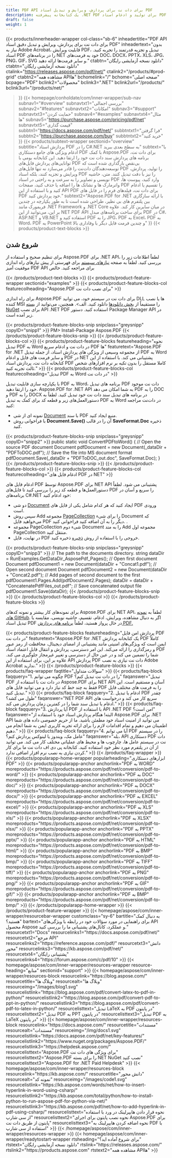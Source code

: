 ```yaml
---
title: PDF API برای دات نت برای پردازش، ویرایش و تبدیل اسناد PDF
description: یک کتابخانه پیشرفته .NET PDF برای تولید و ادغام اسناد PDF. PDF را به JPG، PDF را به Excel و PDF را به Word در برنامه های C#، ASP.NET و VB.NET تبدیل کنید.
draft: false
weight: 1
---
```

{{< products/innerheader-wrapper col-class="sb-6"
  inheadertitle="PDF API برای دات نت برای پردازش، ویرایش و تبدیل دقیق اسناد PDF"
  inheadertext="بدون نیاز به Adobe Acrobat، قابلیت ویرایش PDF، تبدیل و تجزیه قدرتمند را تجربه کنید. اسناد PDF را در برنامه‌های NET خود به فرمت‌های DOC، DOCX، PPTX، XLS، JPG، PNG، GIF، SVG و سایر فرمت‌ها ارائه دهید."
  ctabtn="دانلود نسخه آزمایشی رایگان"
  ctabtn="دانلود نسخه آزمایشی رایگان"
  ctalink="https://releases.aspose.com/pdf/net/"
  ctalink2="/products/#prod-grid"
  ctabtn2="مشاهده همه APIها"
  bchomelink="/"
  bchome="صفحه اصلی"
  bcpage="PDF"
  bclink2="محصولات"
  bclink3=".NET"
  bclink2url="/products/"
  bclink3url="/products/net/"
  >}}
{{< homepage/conholdate/com/inner-wrapper/sub-nav 
subnav1="#overview"
subnavtxt1="بررسی اجمالی" 
subnav2="#features"
subnavtxt2="امکانات" 
subnav3="#support"
subnavtxt3="حمایت کردن" 
subnav4="#examples"
subnavtxt4="مثال ها" 
subnav5="https://purchase.aspose.com/pricing/pdf/net"
subnavtxt5="قیمت گذاری" 
subbtn1="https://docs.aspose.com/pdf/net/"
subbtntxt1="فرا گرفتن"
subbtn2="https://purchase.aspose.com/buy"
subbtntxt2="خرید کنید"
>}}
   {{< products/subtext-wrapper
   sectionid="overview"
   subtitle="پردازش اسناد PDF را در C#.NET به سطح بعدی ببرید"
   subtext="با ادغام ویژگی های جامع دستکاری PDF با کمک Aspose.PDF برای دات نت، برنامه های پردازش سند دات نت خود را ارتقا دهید. این کتابخانه بومی با توانایی‌های پردازش فایل‌های PDF بی‌نقص بارگذاری شده است که توسعه‌دهندگان دات‌نت را قادر می‌سازد نه تنها فایل‌های PDF را تولید، پردازش، ویرایش و تجزیه کنند، بلکه اسناد PDF را نیز با دقت تبدیل کنند. متن، حاشیه نویسی و تصاویر را به سرعت و به راحتی در اسناد PDF وارد کنید، پیوست ها، واترمارک ها و نشانک ها را اضافه یا حذف کنید، صفحات PDF را تقسیم یا ادغام کنید و با استفاده از این API PDF برای دات نت، فیلدهای فرم را در فایل های PDF خود پردازش کنید."
   subtext2="Aspose.PDF for .NET با ارائه سازگاری بین پلتفرم های بی نظیر، طراحی شده است تا به طور یکپارچه در چندین فریمورک مانند .NET Framework و .NET Core در میان سایرین کار کند. علاوه بر این، می‌توانید از این NET PDF API برای ساخت برنامه‌های مبدل PDF در C#، ASP.NET و VB.NET استفاده کنید و PDF را به JPG، PDF به Excel، PDF به Word، PDF به PowerPoint و چندین فرمت فایل دیگر با وفاداری بالا"
   >}} 
   {{< products/product-text-blocks >}}
   <h2>شروع شدن</h2>
   <p>برای تنظیم صحیح و استفاده از Aspose.PDF برای .NET API، لطفاً اطلاعات زیر را بررسی کنید. لطفاً به صفحه <a href="https://docs.aspose.com/pdf/net/system-requirements/">نیازهای سیستم</a> برای فهرستی از پیش نیازهای راه اندازی موفقیت آمیز PDF API برای مراجعه کنید. خالص</p>
   {{< /products/product-text-blocks >}}
{{< products/product-feature-wrapper
sectionid="examples"
>}}
{{< products/product-feature-blocks-col
featurecolheading="Aspose.PDF برای نصب دات نت"
>}}
<p>برای راه اندازی Aspose.PDF برای دات نت در سیستم خود، می توانید DLL ها یا نصب کننده MSI را مستقیماً از <a href="https://releases.aspose.com/pdf/net/">بخش دانلودها</a> دانلود کنید. الف>. همچنین، می‌توانید از <a href="https://www.nuget.org/packages/Aspose.PDF/">بسته NuGet</a> برای نصب API .NET PDF استفاده کنید. دستور Package Manager API در زیر آمده است.</p>
{{< products/product-feature-blocks-snip
 snipclass="greysnipp"
 copyID="snipp1"
>}}
PM> Install-Package Aspose.PDF
{{< /products/product-feature-blocks-snip >}}
{{< /products/product-feature-blocks-col >}}
{{< products/product-feature-blocks
featureheading="نحوه تبدیل PDF به Word در دات نت و ادغام سریع PDF ها"
featuretext="Aspose.PDF for .NET از مجموعه وسیعی از ویژگی های پردازش اسناد، از جمله تبدیل PDF به Word و سایر فرمت های فایل و ادغام PDF در NET پشتیبانی می کند. با استفاده از این کتابخانه دات نت، پردازش اسناد PDF کاملا مستقل را بدون تکیه بر نرم افزارهای شخص ثالث تجربه کنید."
>}}
{{< products/product-feature-blocks-col
 featurecolheading="تبدیل PDF به Word در دات نت"
>}}
<p>با یکپارچه سازی قابلیت تبدیل PDF به Word، برنامه های تبدیل PDF دات نت موجود خود را ارتقا دهید. Aspose.PDF for .NET API به شما امکان می دهد PDF را به DOC و PDF را به DOCX در برنامه های تبدیل سند دات نت خود تبدیل کنید. لطفاً به دستورالعمل‌های زیر و قطعه کد برای کمک به تبدیل PDF به Word در دات‌نت مراجعه کنید:</p>
<ul>
   <li>نمونه ای از شی <a href="https://reference.aspose.com/pdf/net/aspose.pdf/document/">Document</a> با سند PDF منبع ایجاد کنید.</li>
   <li>با فراخوانی روش <strong>Document.Save()</strong> آن را در قالب <strong>SaveFormat.Doc</strong> ذخیره کنید.</li>
</ul>
{{< products/product-feature-blocks-snip
 snipclass="greysnipp"
 copyID="snipp2"
>}}
public static void ConvertPDFtoWord()
{
    // Open the source PDF document
    Document pdfDocument = new Document(_dataDir + "PDFToDOC.pdf");
    // Save the file into MS document format
    pdfDocument.Save(_dataDir + "PDFToDOC_out.doc", SaveFormat.Doc);
}
{{< /products/product-feature-blocks-snip >}}
{{< /products/product-feature-blocks-col >}}
{{< products/product-feature-blocks-col
 featurecolheading="ادغام فایل های PDF در NET"
>}}
<p>ادغام فایل های PDF توسط Aspose.PDF برای NET API پشتیبانی می شود. لطفاً دستورالعمل‌ها و قطعه کد زیر را بررسی کنید تا فایل‌های PDF را سریع و آسان در برنامه‌های C#.NET خود ادغام کنید:</p>
<ul>
   <li>دو شی <a href="https://reference.aspose.com/pdf/net/aspose.pdf/document">Document</a> ایجاد کنید که هر کدام شامل یکی از فایل های PDF ورودی است.</li>
   <li>سپس روش Add مجموعه <a href="https://reference.aspose.com/pdf/net/aspose.pdf/pagecollection">PageCollection</a> را برای شیء Document که می‌خواهید فایل PDF دیگر را به آن اضافه کنید فراخوانی کنید. .</li>
   <li>مجموعه PageCollection شیء دوم Document را به متد Add مجموعه اول PageCollection منتقل کنید.</li>
   <li>در نهایت، فایل PDF خروجی را با استفاده از روش <a href="https://reference.aspose.com/pdf/net/aspose.pdf.document/save/methods/4">ذخیره</a> ذخیره کنید.</li>
</ul>
{{< products/product-feature-blocks-snip
snipclass="greysnipp"
copyID="snipp3"
>}}
// The path to the documents directory.
string dataDir = RunExamples.GetDataDir_AsposePdf_Pages();
// Open first document
Document pdfDocument1 = new Document(dataDir + "Concat1.pdf");
// Open second document
Document pdfDocument2 = new Document(dataDir + "Concat2.pdf");
// Add pages of second document to the first
pdfDocument1.Pages.Add(pdfDocument2.Pages);
dataDir = dataDir + "ConcatenatePdfFiles_out.pdf";
// Save concatenated output file
pdfDocument1.Save(dataDir);
{{< /products/product-feature-blocks-snip >}}
{{< /products/product-feature-blocks-col >}}
{{< /products/product-feature-blocks >}}
   <p class="col-lg-12">برای نمونه‌های کار بیشتر و نمونه کدهای Aspose.PDF برای NET API، لطفاً به <a href="https://github.com/aspose-pdf/Aspose.PDF-for-.NET/tree/master/Examples">نمونه های GitHub</a>. اگر به دنبال مشاهده، ویرایش، ادغام، تقسیم، حاشیه نویسی، مقایسه یا تبدیل اسناد PDF در حال پرواز هستید، لطفاً <a href="https://products.aspose.app/pdf/family" رایگان آنلاین ما را بررسی کنید. >برنامه های پردازش PDF.</a></p>
{{< products/product-feature-blocks
featureheading="پردازش امن فایل PDF در دات نت"
featuretext="Aspose.PDF for .NET یک کتابخانه پردازش PDF کاملاً ایمن است که ویژگی‌های امنیتی مانند پشتیبانی از امضای دیجیتال، محافظت از رمز عبور و رمزگذاری را ارائه می‌کند. این امر دسترسی، پردازش و انتقال قابل اعتماد اسناد PDF شما را تضمین می کند و در عین حال از دسترسی و تغییر غیرمجاز جلوگیری می کند. علاوه بر این، برای استفاده از این API پردازش PDF دات نت نیازی به نصب Adobe Acrobat ندارید."
>}}
   {{< /products/product-feature-blocks >}}
   {{< products/faq-wrapper
   faqtitle="سوالات متداول"
>}}
   {{< products/faq-block
 faqquery="1. چگونه می توانم PDF را در دات نت تبدیل کنم؟"
 faqanswer="تبدیل PDF در دات نت با استفاده از Aspose.PDF برای NET API آسان و مستقیم است. این فقط به چند خط کد نیاز دارد و می توانید فایل های PDF را به فرمت های مختلف فایل تبدیل کنید."
>}}
   {{< products/faq-block 
 faqquery="2. ادغام یا تبدیل PDF چقدر طول می کشد؟"
 faqanswer="NET PDF API سریع کار می کند و درخواست های ادغام یا تبدیل سند شما را در کمترین زمان پردازش می کند."
>}}
   {{< products/faq-block
 faqquery="3. آیا پردازش PDF با استفاده از API .NET PDF امن است؟"
 faqanswer="البته! هنگام پردازش اسناد خود با استفاده از Aspose.PDF برای .NET API می توانید از امنیت اسناد خود مطمئن باشید. ما از حریم خصوصی داده های شما اطمینان می دهیم و تمام اقدامات لازم را برای ارائه تجربه کاربری ایمن به شما انجام می دهیم."
>}}
   {{< products/faq-block
 faqquery="4. آیا می توانم PDF را در سیستم عامل مک، ویندوز یا لینوکس پردازش کنم؟"
 faqanswer="بله، API دستکاری PDF دات نت در سیستم عامل ها، چارچوب ها و محیط های عملیاتی مختلف کار می کند. می توانید از آن در پلتفرم مورد نظر خود استفاده کنید. کتابخانه پی دی اف دات نت ما برای کار کردن نیازی به نصب نرم افزار اضافی ندارد."
>}}
   {{< /products/faq-wrapper >}}
   {{< products/popularapp-home-wrapper
   popularheading="ابزارهای دستکاری PDF"
   >}}
   {{< products/popularapp-anchor
 anchorlink="PDF به WORD"
 moreproducts="https://products.aspose.com/pdf/net/conversion/pdf-to-word/"
>}} 
   {{< products/popularapp-anchor
 anchorlink="PDF به DOC"
 moreproducts="https://products.aspose.com/pdf/net/conversion/pdf-to-doc/"
>}} 
   {{< products/popularapp-anchor
 anchorlink="PDF به DOCX"
 moreproducts="https://products.aspose.com/pdf/net/conversion/pdf-to-docx/"
>}} 
   {{< products/popularapp-anchor
 anchorlink="PDF به EXCEL"
 moreproducts="https://products.aspose.com/pdf/net/conversion/pdf-to-excel/"
>}} 
   {{< products/popularapp-anchor
 anchorlink="PDF به XLS"
 moreproducts="https://products.aspose.com/pdf/net/conversion/pdf-to-xls/"
>}} 
   {{< products/popularapp-anchor
 anchorlink="PDF به XLSX"
 moreproducts="https://products.aspose.com/pdf/net/conversion/pdf-to-xlsx/"
>}} 
   {{< products/popularapp-anchor
 anchorlink="PDF به PPTX"
 moreproducts="https://products.aspose.com/pdf/net/conversion/pdf-to-pptx/"
>}} 
   {{< products/popularapp-anchor
 anchorlink="PDF به HTML"
 moreproducts="https://products.aspose.com/pdf/net/conversion/pdf-to-html/"
>}} 
   {{< products/popularapp-anchor
 anchorlink="PDF به BMP"
 moreproducts="https://products.aspose.com/pdf/net/conversion/pdf-to-bmp/"
>}} 
   {{< products/popularapp-anchor
 anchorlink="PDF به TIFF"
 moreproducts="https://products.aspose.com/pdf/net/conversion/pdf-to-tiff/"
>}} 
   {{< products/popularapp-anchor
 anchorlink="PDF به PNG"
 moreproducts="https://products.aspose.com/pdf/net/conversion/pdf-to-png/"
>}} 
   {{< products/popularapp-anchor
 anchorlink="PDF به GIF"
 moreproducts="https://products.aspose.com/pdf/net/conversion/pdf-to-gif/"
>}} 
   {{< products/popularapp-anchor
 anchorlink="PDF به BMP"
 moreproducts="https://products.aspose.com/pdf/net/conversion/pdf-to-bmp/"
>}}  
   {{< /products/popularapp-home-wrapper >}}
   {{< /products/product-feature-wrapper >}}
{{< homepage/aspose/com/inner-wrapper/resourcebar-wrapper
customclass="sy-6"
bartitle="به دنبال کمک هستید؟"
bartext="برای راهنمایی در مورد سؤالات خود در رابطه با ویژگی‌های API محصول Aspose و عملکرد، کانال‌های پشتیبانی ما را بررسی کنید."
 resourcetxt1="Docs"
 resourcelinks1="https://docs.aspose.com/pdf/net/"
 resourcetxt2="مرجع API"
 resourcelinks2="https://reference.aspose.com/pdf/" 
 resourcetxt3="دانش محور"
 resourcelinks3="https://kb.aspose.com/pdf/net/"
 resourcetxt4="پشتیبانی رایگان"
 resourcelinks4="https://forum.aspose.com/c/pdf/10"
>}}
{{< homepage/aspose/com/inner-wrapper/resources-wrapper
 resource-heading="منابع"
 sectionid="support"
>}}
{{< homepage/aspose/com/inner-wrapper/resources-block
 resourcelink="https://blog.aspose.com/"
 resourcetitle="وبلاگ ها"
 resourcealt="وبلاگ ها"
 resourceimg="/images/blog1.svg"
 resourcelistlink="https://blog.aspose.com/pdf/convert-latex-to-pdf-in-python/"
 resourcelistlink2="https://blog.aspose.com/pdf/convert-pdf-to-ppt-in-python/"
 resourcelistlink3="https://blog.aspose.com/pdf/convert-pdf-to-latex-in-python/"
 resourcelisttext="تبدیل LaTeX به PDF در پایتون"
 resourcelisttext2="تبدیل PDF به PPT در پایتون"
 resourcelisttext3="تبدیل PDF به LaTeX در پایتون"
>}}
{{< homepage/aspose/com/inner-wrapper/resources-block
 resourcelink="https://docs.aspose.com/"
 resourcetitle="مستندات"
 resourcealt="مستندات"
 resourceimg="/img/docs1.svg"
 resourcelistlink="https://docs.aspose.com/pdf/net/key-features/"
 resourcelistlink2="https://www.nuget.org/packages/Aspose.PDF/"
 resourcelistlink3="https://helpdesk.aspose.com/"
 resourcelisttext="Aspose.PDF برای ویژگی های دات نت"
 resourcelisttext2="Aspose.PDF را برای بسته NET NuGet نصب کنید"
 resourcelisttext3="Aspose.PDF for .NET Paid Helpdesk"
>}}
{{< homepage/aspose/com/inner-wrapper/resources-block
 resourcelink="https://kb.aspose.com/"
 resourcetitle="دانش محور"
 resourcealt="نمونه کد"
 resourceimg="/images/code1.svg"
 resourcelistlink="https://kb.aspose.com/words/net/how-to-insert-hyperlink-in-word-using-csharp/"
 resourcelistlink2="https://kb.aspose.com/total/python/how-to-install-python-to-run-aspose-pdf-for-python-via-net/"
 resourcelistlink3="https://kb.aspose.com/pdf/net/how-to-add-hyperlink-in-pdf-using-csharp/"
 resourcelisttext="نحوه قرار دادن هایپرلینک در ورد با استفاده از سی شارپ"
resourcelisttext2="نحوه نصب پایتون برای اجرای Aspose.PDF برای پایتون از طریق دات نت"
resourcelisttext3="نحوه اضافه کردن هایپرلینک به PDF با استفاده از سی شارپ"
>}}
{{< /homepage/aspose/com/inner-wrapper/resources-wrapper >}}
{{< homepage/aspose/com/inner-wrapper/readytostart-wrapper
rtsheading="برای شروع آماده اید؟"
rtstext="دانلود نسخه آزمایشی رایگان"
rtslink="https://releases.aspose.com/"
rtslink2="https://products.aspose.com"
rtstext2="مشاهده همه APIها"
>}}
